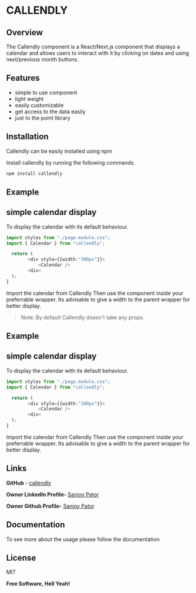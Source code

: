 # CALLENDLY

## Overview
The Callendly component is a React/Next.js component that displays a calendar and allows users to interact with it by clicking on dates and using next/previous month buttons.

## Features

- simple to use component
- light weight
- easily customizable
- get access to the data easily
- just to the point library

## Installation

Callendly can be easily installed using npm

Install callendly by running the following commands.

```sh
npm install callendly
```

## Example
## simple calendar display

To display the calendar with its default behaviour.

```typescript
import styles from "./page.module.css";
import { Calendar } from "callendly";

  return (
        <div style={{width:"300px"}}>
            <Calendar />
        <div>
  );
}
```
Import the calendar from Callendly
Then use the component inside your preferrable wrapper. Its advisable to give a width to the parent wrapper for better display.

> Note: By default Callendly doesn't take any props.

## Example
## simple calendar display

To display the calendar with its default behaviour.

```typescript
import styles from "./page.module.css";
import { Calendar } from "callendly";

  return (
        <div style={{width:"300px"}}>
            <Calendar />
        <div>
  );
}
```
Import the calendar from Callendly
Then use the component inside your preferrable wrapper. Its advisable to give a width to the parent wrapper for better display.

## Links
**GitHub -** [callendly](https://github.com/SanjoyPator1/callendly)

**Owner LinkedIn Profile-** [Sanjoy Pator](https://www.linkedin.com/in/sanjoy-pator-91a41a182/) 

**Owner Github Profile-** [Sanjoy Pator](https://github.com/SanjoyPator1) 

## Documentation
To see more about the usage please follow the documentation


## License

MIT

**Free Software, Hell Yeah!**
